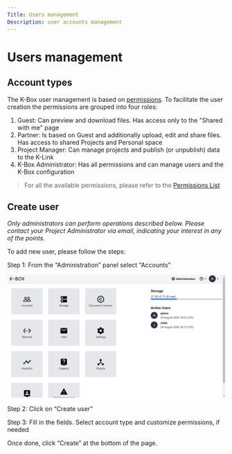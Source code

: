 ```yaml
---
Title: Users management
Description: user accounts management
---
```


# Users management

## Account types

The K-Box user management is based on [permissions](./permissions.md). 
To facilitate the user creation the permissions are grouped into four roles:

1. Guest: Can preview and download files. Has access only to the "Shared with me" page
2. Partner: Is based on Guest and additionally upload, edit and share files. Has access to shared Projects and Personal space
3. Project Manager: Can manage projects and publish (or unpublish) data to the K-Link
4. K-Box Administrator: Has all permissions and can manage users and the K-Box configuration

> For all the available permissions, please refer to the [Permissions List](./permissions.md)

## Create user

_Only administrators can perform operations described below. Please contact your Project Administrator via email, indicating your interest in any of the points._

To add new user, please follow the steps: 

Step 1: From the “Administration” panel select “Accounts”

![Admin](../user/images/admin-page.PNG)

Step 2: Click on “Create user”

Step 3: Fill in the fields. Select account type and customize permissions, if needed

Once done, click “Create” at the bottom of the page.
